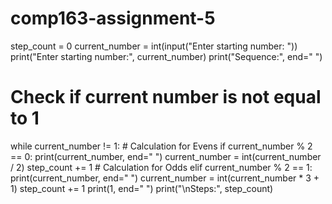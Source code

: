 # comp163-assignment-5
step_count = 0
current_number = int(input("Enter starting number: "))
print("Enter starting number:", current_number)
print("Sequence:", end=" ")
# Check if current number is not equal to 1
while current_number != 1:
    # Calculation for Evens
    if current_number % 2 == 0:
        print(current_number, end=" ")
        current_number = int(current_number / 2)
        step_count += 1
    # Calculation for Odds
    elif current_number % 2 == 1:
        print(current_number, end=" ")
        current_number = int(current_number * 3 + 1)
        step_count += 1
print(1, end=" ")
print("\nSteps:", step_count)
